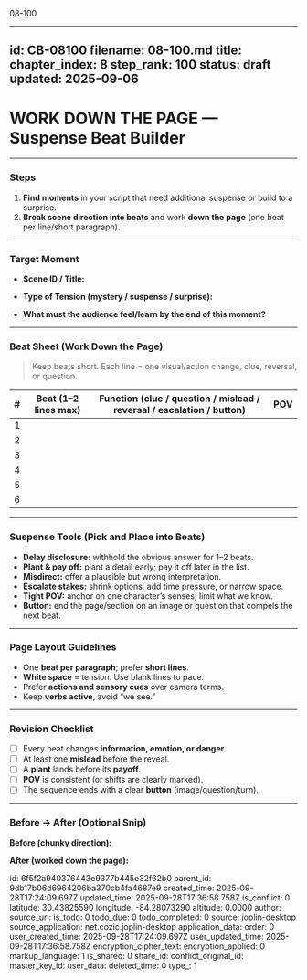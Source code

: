 08-100

---
id: CB-08100
filename: 08-100.md
title: 
chapter_index: 8
step_rank: 100
status: draft
updated: 2025-09-06
---

# WORK DOWN THE PAGE — Suspense Beat Builder

---

### **Steps**
1. **Find moments** in your script that need additional suspense or build to a surprise.  
2. **Break scene direction into beats** and work **down the page** (one beat per line/short paragraph).

---

### **Target Moment**
- **Scene ID / Title:**  
  > 
- **Type of Tension (mystery / suspense / surprise):**  
  > 
- **What must the audience feel/learn by the end of this moment?**  
  > 

---

### **Beat Sheet (Work Down the Page)**
> Keep beats short. Each line = one visual/action change, clue, reversal, or question.

| # | Beat (1–2 lines max) | Function (clue / question / mislead / reversal / escalation / button) | POV |
|---|-----------------------|-------------------------------------------------------------------------|-----|
| 1 |                       |                                                                         |     |
| 2 |                       |                                                                         |     |
| 3 |                       |                                                                         |     |
| 4 |                       |                                                                         |     |
| 5 |                       |                                                                         |     |
| 6 |                       |                                                                         |     |

---

### **Suspense Tools (Pick and Place into Beats)**
- **Delay disclosure:** withhold the obvious answer for 1–2 beats.  
- **Plant & pay off:** plant a detail early; pay it off later in the list.  
- **Misdirect:** offer a plausible but wrong interpretation.  
- **Escalate stakes:** shrink options, add time pressure, or narrow space.  
- **Tight POV:** anchor on one character’s senses; limit what we know.  
- **Button:** end the page/section on an image or question that compels the next beat.

---

### **Page Layout Guidelines**
- One **beat per paragraph**; prefer **short lines**.  
- **White space** = tension. Use blank lines to pace.  
- Prefer **actions and sensory cues** over camera terms.  
- Keep **verbs active**, avoid “we see.”

---

### **Revision Checklist**
- [ ] Every beat changes **information, emotion, or danger**.  
- [ ] At least one **mislead** before the reveal.  
- [ ] A **plant** lands before its **payoff**.  
- [ ] **POV** is consistent (or shifts are clearly marked).  
- [ ] The sequence ends with a clear **button** (image/question/turn).

---

### **Before → After (Optional Snip)**
**Before (chunky direction):**  
> 

**After (worked down the page):**  
> 
> 
> 
> 
> 


id: 6f5f2a940376443e9377b445e32f62b0
parent_id: 9db17b06d6964206ba370cb4fa4687e9
created_time: 2025-09-28T17:24:09.697Z
updated_time: 2025-09-28T17:36:58.758Z
is_conflict: 0
latitude: 30.43825590
longitude: -84.28073290
altitude: 0.0000
author: 
source_url: 
is_todo: 0
todo_due: 0
todo_completed: 0
source: joplin-desktop
source_application: net.cozic.joplin-desktop
application_data: 
order: 0
user_created_time: 2025-09-28T17:24:09.697Z
user_updated_time: 2025-09-28T17:36:58.758Z
encryption_cipher_text: 
encryption_applied: 0
markup_language: 1
is_shared: 0
share_id: 
conflict_original_id: 
master_key_id: 
user_data: 
deleted_time: 0
type_: 1
